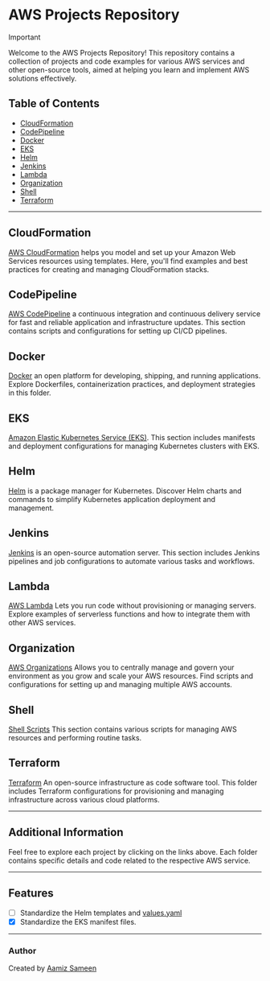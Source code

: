 # AWS Projects Repository
> [!IMPORTANT]
> Welcome to the AWS Projects Repository! This repository contains a collection of projects and code examples for various AWS services and other open-source tools, aimed at helping you learn and implement AWS solutions effectively.

## Table of Contents
- [CloudFormation](#cloudformation)
- [CodePipeline](#codepipeline)
- [Docker](#docker)
- [EKS](#eks)
- [Helm](#helm)
- [Jenkins](#jenkins)
- [Lambda](#lambda)
- [Organization](#organization)
- [Shell](#shell)
- [Terraform](#terraform)

---

## CloudFormation
[AWS CloudFormation](https://github.com/aamizsameen/AWS/tree/main/CloudFormation) helps you model and set up your Amazon Web Services resources using templates. Here, you'll find examples and best practices for creating and managing CloudFormation stacks.

## CodePipeline
[AWS CodePipeline](https://github.com/aamizsameen/AWS/tree/main/CodePipeline) a continuous integration and continuous delivery service for fast and reliable application and infrastructure updates. This section contains scripts and configurations for setting up CI/CD pipelines.

## Docker
[Docker](https://github.com/aamizsameen/AWS/tree/main/Docker) an open platform for developing, shipping, and running applications. Explore Dockerfiles, containerization practices, and deployment strategies in this folder.

## EKS
[Amazon Elastic Kubernetes Service (EKS)](https://github.com/aamizsameen/AWS/tree/main/EKS). This section includes manifests and deployment configurations for managing Kubernetes clusters with EKS.

## Helm
[Helm](https://github.com/aamizsameen/AWS/tree/main/Helm) is a package manager for Kubernetes. Discover Helm charts and commands to simplify Kubernetes application deployment and management.

## Jenkins
[Jenkins](https://github.com/aamizsameen/AWS/tree/main/Jenkins) is an open-source automation server. This section includes Jenkins pipelines and job configurations to automate various tasks and workflows.

## Lambda
[AWS Lambda](https://github.com/aamizsameen/AWS/tree/main/Lambda) Lets you run code without provisioning or managing servers. Explore examples of serverless functions and how to integrate them with other AWS services.

## Organization
[AWS Organizations](https://github.com/aamizsameen/AWS/tree/main/Organization) Allows you to centrally manage and govern your environment as you grow and scale your AWS resources. Find scripts and configurations for setting up and managing multiple AWS accounts.

## Shell
[Shell Scripts](https://github.com/aamizsameen/AWS/tree/main/Shell) This section contains various scripts for managing AWS resources and performing routine tasks.

## Terraform
[Terraform](https://github.com/aamizsameen/AWS/tree/main/Terraform) An open-source infrastructure as code software tool. This folder includes Terraform configurations for provisioning and managing infrastructure across various cloud platforms.

---

## Additional Information
Feel free to explore each project by clicking on the links above. Each folder contains specific details and code related to the respective AWS service.

---

## Features
- [ ] Standardize the Helm templates and [values.yaml](https://github.com/aamizsameen/AWS/tree/main/Helm/values.yaml)
- [x] Standardize the EKS manifest files.

---

### Author
Created by [Aamiz Sameen](https://github.com/aamizsameen)
